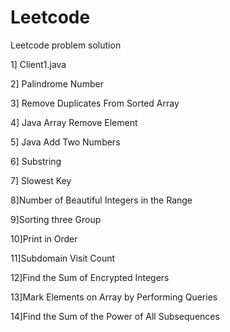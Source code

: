 # Leetcode
Leetcode problem solution
 
1] Client1.java
 
2] Palindrome Number

3] Remove Duplicates From Sorted Array

4] Java Array Remove Element 

5] Java Add Two Numbers 

6] Substring

7] Slowest Key 

8]Number of Beautiful Integers in the Range

9]Sorting three Group

10]Print in Order

11]Subdomain Visit Count

12]Find the Sum of Encrypted Integers

13]Mark Elements on Array by Performing Queries

14]Find the Sum of the Power of All Subsequences
